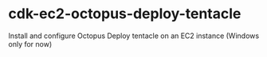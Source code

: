 # cdk-ec2-octopus-deploy-tentacle
Install and configure Octopus Deploy tentacle on an EC2 instance (Windows only for now)
